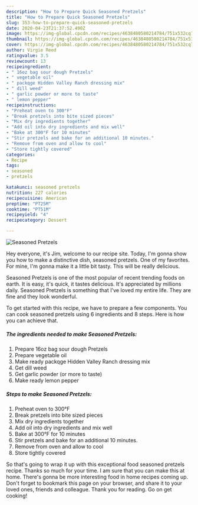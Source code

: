 ```yaml
---
description: "How to Prepare Quick Seasoned Pretzels"
title: "How to Prepare Quick Seasoned Pretzels"
slug: 353-how-to-prepare-quick-seasoned-pretzels
date: 2020-04-23T21:37:52.490Z
image: https://img-global.cpcdn.com/recipes/4638480580214784/751x532cq70/seasoned-pretzels-recipe-main-photo.jpg
thumbnail: https://img-global.cpcdn.com/recipes/4638480580214784/751x532cq70/seasoned-pretzels-recipe-main-photo.jpg
cover: https://img-global.cpcdn.com/recipes/4638480580214784/751x532cq70/seasoned-pretzels-recipe-main-photo.jpg
author: Virgie Reed
ratingvalue: 3.5
reviewcount: 13
recipeingredient:
- " 16oz bag sour dough Pretzels"
- " vegetable oil"
- " packqge Hidden Valley Ranch dressing mix"
- " dill weed"
- " garlic powder or more to taste"
- " lemon pepper"
recipeinstructions:
- "Preheat oven to 300°F"
- "Break pretzels into bite sized pieces"
- "Mix dry ingredients together"
- "Add oil into dry ingredients and mix well"
- "Bake at 300°F for 10 minutes"
- "Stir pretzels and bake for an additional 10 minutes."
- "Remove from oven and allow to cool"
- "Store tightly covered"
categories:
- Recipe
tags:
- seasoned
- pretzels

katakunci: seasoned pretzels 
nutrition: 227 calories
recipecuisine: American
preptime: "PT25M"
cooktime: "PT51M"
recipeyield: "4"
recipecategory: Dessert

---
```



![Seasoned Pretzels](https://img-global.cpcdn.com/recipes/4638480580214784/751x532cq70/seasoned-pretzels-recipe-main-photo.jpg)

Hey everyone, it's Jim, welcome to our recipe site. Today, I'm gonna show you how to make a distinctive dish, seasoned pretzels. One of my favorites. For mine, I'm gonna make it a little bit tasty. This will be really delicious.

Seasoned Pretzels is one of the most popular of recent trending foods on earth. It is easy, it's quick, it tastes delicious. It's appreciated by millions daily. Seasoned Pretzels is something that I've loved my entire life. They are fine and they look wonderful.




To get started with this recipe, we have to prepare a few components. You can cook seasoned pretzels using 6 ingredients and 8 steps. Here is how you can achieve that.

<!--inarticleads1-->

##### The ingredients needed to make Seasoned Pretzels:

1. Prepare  16oz bag sour dough Pretzels
1. Prepare  vegetable oil
1. Make ready  packqge Hidden Valley Ranch dressing mix
1. Get  dill weed
1. Get  garlic powder (or more to taste)
1. Make ready  lemon pepper




<!--inarticleads2-->

##### Steps to make Seasoned Pretzels:

1. Preheat oven to 300°F
1. Break pretzels into bite sized pieces
1. Mix dry ingredients together
1. Add oil into dry ingredients and mix well
1. Bake at 300°F for 10 minutes
1. Stir pretzels and bake for an additional 10 minutes.
1. Remove from oven and allow to cool
1. Store tightly covered




So that's going to wrap it up with this exceptional food seasoned pretzels recipe. Thanks so much for your time. I am sure that you can make this at home. There's gonna be more interesting food in home recipes coming up. Don't forget to bookmark this page on your browser, and share it to your loved ones, friends and colleague. Thank you for reading. Go on get cooking!
